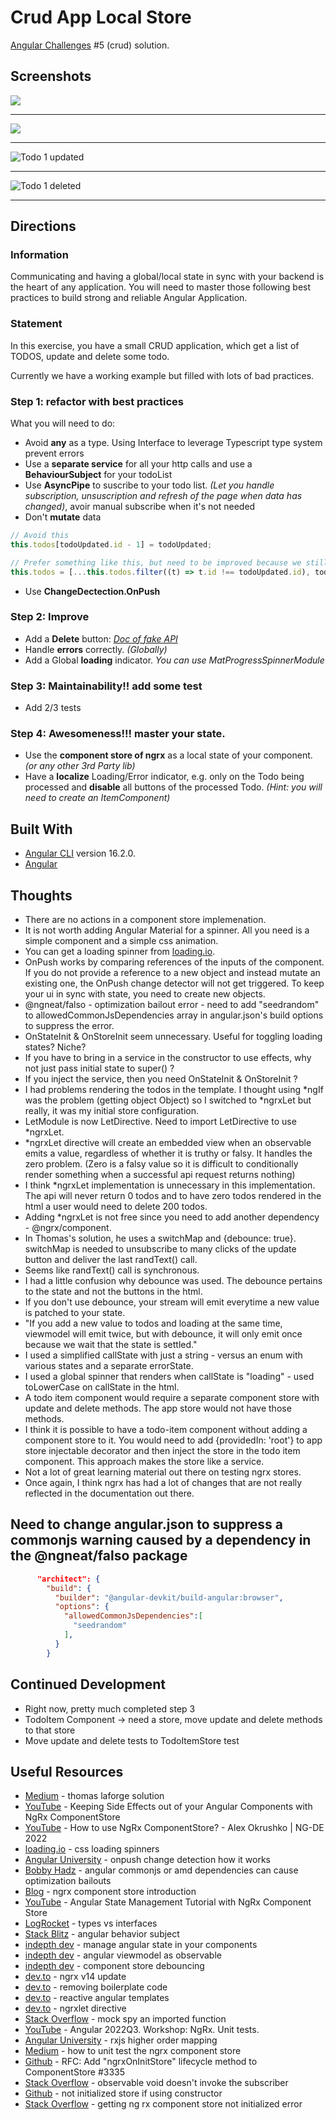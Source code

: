 # Crud App Local Store

[Angular Challenges](https://github.com/tomalaforge/angular-challenges) #5 (crud) solution.

## Screenshots

![](screenshots/crud-app-local-store-1.png)

***

![](screenshots/crud-app-local-store-2.png)

***

![](screenshots/crud-app-local-store-3.png "Todo 1 updated")

***

![](screenshots/crud-app-local-store-4.png "Todo 1 deleted")

***

## Directions

### Information

Communicating and having a global/local state in sync with your backend is the heart of any application. You will need to master those following best practices to build strong and reliable Angular Application.

### Statement

In this exercise, you have a small CRUD application, which get a list of TODOS, update and delete some todo.

Currently we have a working example but filled with lots of bad practices.

### Step 1: refactor with best practices

What you will need to do:

- Avoid **any** as a type. Using Interface to leverage Typescript type system prevent errors
- Use a **separate service** for all your http calls and use a **BehaviourSubject** for your todoList
- Use **AsyncPipe** to suscribe to your todo list. _(Let you handle subscription, unsuscription and refresh of the page when data has changed)_, avoir manual subscribe when it's not needed
- Don't **mutate** data

```typescript
// Avoid this
this.todos[todoUpdated.id - 1] = todoUpdated;

// Prefer something like this, but need to be improved because we still want the same order
this.todos = [...this.todos.filter((t) => t.id !== todoUpdated.id), todoUpdated];
```

- Use **ChangeDectection.OnPush**

### Step 2: Improve

- Add a **Delete** button: _<a href="https://jsonplaceholder.typicode.com/" target="_blank">Doc of fake API</a>_
- Handle **errors** correctly. _(Globally)_
- Add a Global **loading** indicator. _You can use MatProgressSpinnerModule_

### Step 3: Maintainability!! add some test

- Add 2/3 tests

### Step 4: Awesomeness!!! master your state.

- Use the **component store of ngrx** as a local state of your component. _(or any other 3rd Party lib)_
- Have a **localize** Loading/Error indicator, e.g. only on the Todo being processed and **disable** all buttons of the processed Todo. _(Hint: you will need to create an ItemComponent)_

## Built With

- [Angular CLI](https://github.com/angular/angular-cli) version 16.2.0.
- [Angular](https://angular.io)

## Thoughts

- There are no actions in a component store implemenation.
- It is not worth adding Angular Material for a spinner.  All you need is a simple component and a simple css animation.
- You can get a loading spinner from [loading.io](https://loading.io/css/).   
- OnPush works by comparing references of the inputs of the component.  If you do not provide a reference to a new object and instead mutate an existing one, the OnPush change detector will not get triggered.  To keep your ui in sync with state, you need to create new objects.  
- @ngneat/falso - optimization bailout error - need to add "seedrandom" to allowedCommonJsDependencies array in angular.json's build options to suppress the error.
- OnStateInit & OnStoreInit seem unnecessary.  Useful for toggling loading states? Niche? 
- If you have to bring in a service in the constructor to use effects, why not just pass initial state to super() ?  
- If you inject the service, then you need OnStateInit & OnStoreInit ? 
- I had problems rendering the todos in the template.  I thought using *ngIf was the problem (getting object Object) so I switched to *ngrxLet but really, it was my initial store configuration.  
- LetModule is now LetDirective.  Need to import LetDirective to use *ngrxLet.
- *ngrxLet directive will create an embedded view when an observable emits a value, regardless of whether it is truthy or falsy. It handles the zero problem. (Zero is a falsy value so it is difficult to conditionally render something when a successful api request returns nothing) 
- I think *ngrxLet implementation is unnecessary in this implementation.  The api will never return 0 todos and to have zero todos rendered in the html a user would need to delete 200 todos.   
- Adding *ngrxLet is not free since you need to add another dependency - @ngrx/component.  
- In Thomas's solution, he uses a switchMap and {debounce: true}.  switchMap is needed to unsubscribe to many clicks of the update button and deliver the last randText() call.  
- Seems like randText() call is synchronous.
- I had a little confusion why debounce was used.  The debounce pertains to the state and not the buttons in the html.  
- If you don't use debounce, your stream will emit everytime a new value is patched to your state.   
- "If you add a new value to todos and loading at the same time, viewmodel will emit twice, but with debounce, it will only emit once because we wait that the state is settled."  
- I used a simplified callState with just a string - versus an enum with various states and a separate errorState.
- I used a global spinner that renders when callState is "loading" - used toLowerCase on callState in the html.  
- A todo item component would require a separate component store with update and delete methods.  The app store would not have those methods.  
- I think it is possible to have a todo-item component without adding a component store to it.  You would need to add {providedIn: 'root'} to app store injectable decorator and then inject the store in the todo item component.  This approach makes the store like a service.  
- Not a lot of great learning material out there on testing ngrx stores.
- Once again, I think ngrx has had a lot of changes that are not really reflected in the documentation out there.     

## Need to change angular.json to suppress a commonjs warning caused by a dependency in the @ngneat/falso package

```json
      "architect": {
        "build": {
          "builder": "@angular-devkit/build-angular:browser",
          "options": {
            "allowedCommonJsDependencies":[
              "seedrandom"
            ],
          }
        }
```

## Continued Development

- Right now, pretty much completed step 3
- TodoItem Component -> need a store, move update and delete methods to that store
- Move update and delete tests to TodoItemStore test 

## Useful Resources

- [Medium](https://medium.com/@thomas.laforge/discover-the-power-of-ngrx-component-store-to-create-a-local-component-state-53e3a0af7970) - thomas laforge solution
- [YouTube](https://www.youtube.com/watch?v=qRAhe06UhM4) - Keeping Side Effects out of your Angular Components with NgRx ComponentStore
- [YouTube](https://www.youtube.com/watch?v=xPmtsD5LRqQ) - How to use NgRx ComponentStore? - Alex Okrushko | NG-DE 2022
- [loading.io](https://loading.io/css/) - css loading spinners
- [Angular University](https://blog.angular-university.io/onpush-change-detection-how-it-works/) - onpush change detection how it works
- [Bobby Hadz](https://bobbyhadz.com/blog/angular-commonjs-or-amd-dependencies-can-cause-optimization-bailouts#:~:text=The%20Angular%20warning%20%22CommonJS%20or,json%20file.) - angular commonjs or amd dependencies can cause optimization bailouts
- [Blog](https://medium.com/ngconf/using-ngrx-component-store-introduction-7787ce250edc) - ngrx component store introduction
- [YouTube](https://www.youtube.com/watch?v=r0Rzt4lQ0T0) - Angular State Management Tutorial with NgRx Component Store
- [LogRocket](https://blog.logrocket.com/types-vs-interfaces-typescript/#:~:text=In%20summary%2C%20interfaces%20will%20detect,type%20aliases%20should%20be%20used.) - types vs interfaces
- [Stack Blitz](https://stackblitz.com/edit/angular-behaviorsubject-todo?file=app%2Fchild%2Fchild.component.ts) - angular behavior subject
- [indepth dev](https://indepth.dev/posts/1408/how-to-manage-angular-state-in-your-components) - manage angular state in your components
- [indepth dev](https://indepth.dev/posts/1171/angular-viewmodel-as-observable) - angular viewmodel as observable
- [indepth dev](https://indepth.dev/posts/1372/ngrx-component-store-debouncing) - component store debouncing
- [dev.to](https://dev.to/ngrx/announcing-ngrx-v14-action-groups-componentstore-lifecycle-hooks-eslint-package-revamped-ngrx-component-and-more-18ck) - ngrx v14 update
- [dev.to](https://dev.to/this-is-angular/removing-boilerplate-code-in-ngrx-component-store-1f83) - removing boilerplate code
- [dev.to](https://dev.to/ngrx/building-reactive-angular-templates-with-ngrx-component-4m1e) - reactive angular templates
- [dev.to](https://dev.to/nickraphael/with-the-ngrxlet-directive-we-could-get-rid-of-that-ngif-trick-that-we-lovehated-20m4) - ngrxlet directive
- [Stack Overflow](https://stackoverflow.com/questions/50605327/how-to-mock-spy-an-imported-function-in-angular-unit-testing) - mock spy an imported function
- [YouTube](https://www.youtube.com/watch?v=DCw-JBll2u0) - Angular 2022Q3. Workshop: NgRx. Unit tests.
- [Angular University](https://blog.angular-university.io/rxjs-higher-order-mapping/) - rxjs higher order mapping
- [Medium](https://medium.com/@rogerg93/how-to-unit-test-the-ngrx-component-store-in-angular-3ad395a21cbd) - how to unit test the ngrx component store
- [Github](https://github.com/ngrx/platform/discussions/3335) - RFC: Add "ngrxOnInitStore" lifecycle method to ComponentStore #3335
- [Stack Overflow](https://stackoverflow.com/questions/61446014/observablevoid-doesnt-invoke-the-subscriber) - observable void doesn't invoke the subscriber
- [Github](https://github.com/ngrx/platform/issues/2991) - not initialized store if using constructor
- [Stack Overflow](https://stackoverflow.com/questions/74105159/getting-ng-rx-component-store-error-mystore-has-not-been-initialized-yet-when) - getting ng rx component store not initialized error